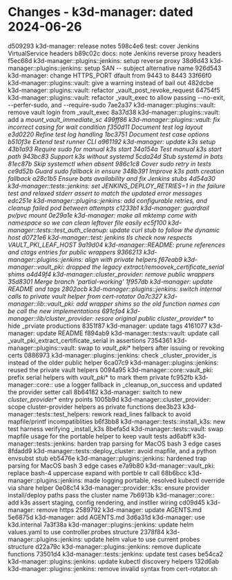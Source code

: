 # Changes - k3d-manager: dated 2024-06-26
d509293 k3d-manager: release notes
598c4e6 test: cover Jenkins VirtualService headers
b89c02c docs: note Jenkins reverse proxy headers
f5ec68d k3d-manager::plugins::jenkins: setup reverse proxy
38d6d43 k3d-manager::plugins::jenkins: setup SAN -- subject alternative name
926d543 k3d-manager: change HTTPS_PORT dfault from 9443 to 8443
33f66f0 k3d-manager::plugins::vault: give a warning instead of bail out
482dcbe k3d-manager::plugins::vault: refactor _vault_post_revoke_request
64754f5 k3d-manager::plugins::vault: refactor _vault_exec to allow passing --no-exit, --perfer-sudo, and --require-sudo
7ae2a37 k3d-manager::plugins::vault: remove vault login from _vault_exec
8a37d38 k3d-manager::plugins::vault: add a _mount_vault_immediate_sc
499ff86 k3d-manager::plugins::vault: fix incorrect casing for wait condition
f350d11 Document test log layout
e3d0220 Refine test log handling
1bc3751 Document test case options
b510f3e Extend test runner CLI
a961192 k3d-manager: update k3s setup
43b1a93 Require sudo for manual k3s start
34a154a Test manual k3s start path
943bc83 Support k3s without systemd
5cda24d Stub systemd in bats
81ec87b Skip systemctl when absent
986c1c8 Cover sudo retry in tests
ce9d52b Guard sudo fallback in ensure
348b391 Improve k3s path creation fallback
a28c1b5 Ensure bats availability and fix Jenkins stubs
4d54a30 k3d-manager::tests::jenkins: set JENKINS_DEPLOY_RETRIES=1 in the failure test and relaxed stderr assert to match the updated error messages
edc251e k3d-manager::plugins::jenkins: add configurable retries, and cleanup failed pod between attempts
c1233b1 k3d-manager: guardrail pv/pvc mount
0e29a1e k3d-manager: make all mktemp come with namespace so we can clean leftover file easily
ec5f100 k3d-manager::tests::test_auth_cleanup: update _curl stub to follow the dynamic host
d0721e6 k3d-manager::test: jenkins tls check now respects VAULT_PKI_LEAF_HOST
9a19d04 k3d-manager::README: prune references and ctags entries for public wrappers
9366213 k3d-manager::plugins::jenkins: align with private helpers
f67eab9 k3d-manager::vault_pki: dropped the legacy extract_/remoovek_certificate_serial shims
a4d49f4 k3d-manager::cluster_provider: remove public wrappers
35d8301 Merge branch 'partial-working'
1f957db k3d-manager: update README and tags
2802acb k3d-manager::plugins::jenkins: switch internal calls to private vault helper from cert-rotator
0a7c327 k3d-manager::lib::vault_pki: add wrapper shims so the old function names can be call the new implementations
691cfa4 k3d-manager::lib/cluster_provider: resore original public cluster_provider_* to hide _prviate productions
8351f87 k3d-manager: update tags
4161077 k3d-manager: update README
f894ab9 k3d-manager::tests::vault: update call _vault_pki_extract_certificate_serial in assertions
7354361 k3d-manager::plugins::vault: swap to _vault_pki_* helpers after issuing or revoking certs
0886973 k3d-manager::plugins::jenkins: check _cluster_provider_is instead of the older public helper
6ca07c9 k3d-manager::plugins::jenkins: reused the private vault helpers
0094a95 k3d-manager::core::vault_pki: prefix serial helpers with _vault_pki_* to mark them private
fc952fb k3d-manager::core:: use a logger fallback in _cleanup_on_success and updated the provider setter call
8b64182 k3d-manager: switch to new _cluster_provider_* entry points
1005b9d k3d-manager::cluster_provider: scope cluster-provider helpers as private functions
dee3b23 k3d-manager::tests::test_helpers: rework read_lines fallback to avoid mapfile/printf incompatiblities
b6f3bb8 k3d-manager::tests::install_k3s: new test harness verifying _install_k3s
8befa5d k3d-manager::tests::vault: swap mapfile usage for the portable helper to keep vault tests
ad6abff k3d-manager::tests::jenkins: harden trap parsing for MacOS bash 3 edge cases
8fdadd9 k3d-manager::tests::deploy_cluster: avoid mapfile, and a python envsubst stub
eb5476e k3d-manager::plugins::jenkins: hardened trap parsing for MacOS bash 3 edge cases
e7a9b80 k3d-manager::vault_pki: replace bash-4 uppercase expand with portble tr call
68b6bcc k3d-manager::plugins::jenkins: made logging portable, resolved kubectl override via share helper
0e08c14 k3d-manager::provider::k3s: ensure provider install/deploy paths pass the cluster name
7b6913b k3d-manager::core:: add k3s assert staging, config rendering, and instller wiring
cd09d45 k3d-manager: remove https
2589792 k3d-manager: update AGENTS.md
5e6875d k3d-manager: add AGENTS.md
3d6a31d k3d-manager: use k3d.internal
7a3f38a k3d-manager::plugins::jenkins: update helm values.yaml to use controller.probes structure
2378f84 k3d-manager::plugins::jenkins: update helm value to use current probes structure
d22a79c k3d-manager::plugins::jenkins: remove duplicate functions
73501d4 k3d-manager::tests::jenkins: update test cases
be54ca2 k3d-manager::plugins::jenkins: update kubectl discovery helpers
132d6ab k3d-manager::plugins::jenkins: remove invalid syntax from cert-rotator.sh
